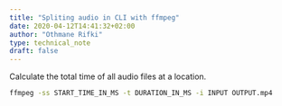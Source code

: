 ```yaml
---
title: "Spliting audio in CLI with ffmpeg"
date: 2020-04-12T14:41:32+02:00
author: "Othmane Rifki"
type: technical_note
draft: false
---
```

Calculate the total time of all audio files at a location.

``` bash 
ffmpeg -ss START_TIME_IN_MS -t DURATION_IN_MS -i INPUT OUTPUT.mp4
```
